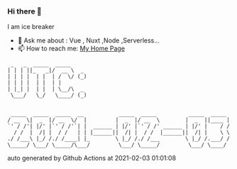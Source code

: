 ### Hi there 👋

I am ice breaker

- 💬 Ask me about : Vue , Nuxt ,Node ,Serverless...
- 📫 How to reach me: [My Home Page](https://icebreaker.top/)

```
 _   _  _____  _____     
| | | ||_   _|/  __ \  _ 
| | | |  | |  | /  \/ (_)
| | | |  | |  | |        
| |_| |  | |  | \__/\  _ 
 \___/   \_/   \____/ (_)
                         
                         
 _____  _____  _____  __           _____  _____          _____  _____ 
/ __  \|  _  |/ __  \/  |         |  _  |/ __  \        |  _  ||____ |
`' / /'| |/' |`' / /'`| |  ______ | |/' |`' / /' ______ | |/' |    / /
  / /  |  /| |  / /   | | |______||  /| |  / /  |______||  /| |    \ \
./ /___\ |_/ /./ /____| |_        \ |_/ /./ /___        \ |_/ /.___/ /
\_____/ \___/ \_____/\___/         \___/ \_____/         \___/ \____/
```

auto generated by Github Actions at 2021-02-03 01:01:08
